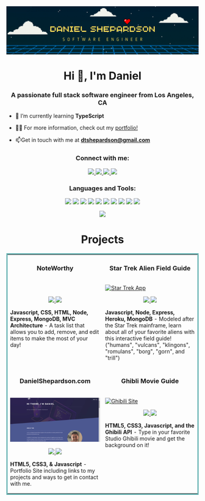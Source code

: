 <img align="center" src="https://github.com/CodingWithDan/CodingWithDan/blob/main/1.png?raw=true" alt="CodingWithDan"/>

<h1 align="center">Hi 👋, I'm Daniel</h1>
<h3 align="center">A passionate full stack software engineer from Los Angeles, CA</h3>

- 🌱 I’m currently learning **TypeScript**

- 👨‍💻 For more information, check out my [portfolio!](https://danielshepardson.com/)
  
- 📫Get in touch with me at **dtshepardson@gmail.com**

<h3 align="center">Connect with me:</h3>

<p align="center">
  <a href="https://danielshepardson.com/" target="_blank">
    <img src="https://img.shields.io/static/v1?label=|&message=WEBSITE&color=23555f&style=plastic&logo=react&logo-color=white"/>
  </a>
  <a href="https://www.linkedin.com/in/daniel-shepardson/" target="_blank">
    <img src="https://img.shields.io/static/v1?label=|&message=LINKED-IN&color=cdf998&style=plastic&logo=linkedin&logo-color=white"/>
  </a>
  <a href="https://twitter.com/coding_with_dan" target="_blank">
    <img src="https://img.shields.io/static/v1?label=|&message=TWITTER&color=23555f&style=plastic&logo=twitter&logo-color=white"/>
  </a>
  <a href="https://angel.co/u/daniel-shepardson" target="_blank">
      <img src="https://img.shields.io/static/v1?label=|&message=ANGEL-LIST&color=cdf998&style=plastic&logo=angellist&logo-color=white"/>
  </a>
</p>

<h3 align="center">Languages and Tools:</h3>
<p align="center">
    <img src="https://img.shields.io/static/v1?label=|&message=HTML5&color=23555f&style=plastic&logo=html5"/>
    <img src="https://img.shields.io/static/v1?label=|&message=CSS3&color=285f65&style=plastic&logo=css3"/>
    <img src="https://img.shields.io/static/v1?label=|&message=JAVASCRIPT&color=3c7f5d&style=plastic&logo=javascript"/>
    <img src="https://img.shields.io/static/v1?label=|&message=REACT.JS&color=4a935c&style=plastic&logo=react"/>
     <img src="https://img.shields.io/static/v1?label=|&message=MONGO-DB&color=cdd148&style=plastic&logo=mongodb"/>
    <img src="https://img.shields.io/static/v1?label=|&message=EXPRESS&color=bbb111&style=plastic&logo=express"/>
    <img src="https://img.shields.io/static/v1?label=|&message=NODE&color=52985b&style=plastic&logo=python"/>  
    <img src="https://img.shields.io/static/v1?label=|&message=WORDPRESS&color=cdd148&style=plastic&logo=wordpress"/>
    <img src="https://img.shields.io/static/v1?label=|&message=ADOBE&color=98bf53&style=plastic&logo=adobe"/>
    <img src="https://img.shields.io/static/v1?label=|&message=GIT&color=cbb148&style=plastic&logo=git"/>

</p>

<div align="center">
  <img src="https://github-readme-streak-stats.herokuapp.com?user=CodingWithDan&theme=black-ice&date_format=M%20j%5B%2C%20Y%5D">
</div>


<h1 align="center">Projects</h1>
<table bordercolor="#66b2b2">
  
  <tr>
    <td width="50%" valign="top">
      <h3 align="center">NoteWorthy</h3>
        <br />
        <a target="_blank" href="https://github.com/CodingWithDan/NoteWorthy">
            <img src="NoteWorthy.gif" width="100%" alt=""/>
        </a>
        <br />
        <p align="center">
           
  <a href="https://github.com/CodingWithDan/NoteWorthy" target="_blank">
    <img src="https://img.shields.io/static/v1?label=|&message=REPO&color=23555f&style=plastic&logo=github&logo-color=white"/>
  </a>
  <a href="https://github.com/CodingWithDan/NoteWorthy" target="_blank">
    <img src="https://img.shields.io/static/v1?label=|&message=WEBSITE&color=cdf998&style=plastic&logo=wordpress&logo-color=white"/>
  </a>
      </p>
        <p><strong>Javascript, CSS, HTML, Node, Express, MongoDB, MVC Architecture</strong> - A task list that allows you to add, remove, and edit items to make the most of your day!</p>
    </td>
    <td width="50%" valign="top">
      <h3 align="center">Star Trek Alien Field Guide</h3>
        <br />
      <a target="_blank" href="https://federationalienguide.netlify.app/">
            <img src="star trek.gif" width="100%"  alt="Star Trek App"/>
        </a>
        <br />
        <p align="center">
          
  <a href="https://github.com/CodingWithDan/federation-field-guy-client" target="_blank">
    <img src="https://img.shields.io/static/v1?label=|&message=REPO&color=23555f&style=plastic&logo=github&logo-color=white"/>
  </a>
  <a href="https://federationalienguide.netlify.app/" target="_blank">
    <img src="https://img.shields.io/static/v1?label=|&message=WEBSITE&color=cdf998&style=plastic&logo=wordpress&logo-color=white"/>
  </a>
      </p>
        <p><strong>Javascript, Node, Express, Heroku, MongoDB</strong> - Modeled after the Star Trek mainframe, learn about all of your favorite aliens with this interactive field guide! ("humans", "vulcans", "klingons", "romulans", "borg", "gorn", and "trill")</p>
    </td>
  </tr>
  
  <tr>
    <td width="50%" valign="top">
      <h3 align="center">DanielShepardson.com</h3>
      <br />
        <a target="_blank" href="https://danielshepardson.com/">
          <img src="portfolio.gif" width="100%" alt="Portfolio"/>
        </a>
      <br />
        <p align="center">
  <a href="https://github.com/CodingWithDan/Portfolio">
    <img src="https://img.shields.io/static/v1?label=|&message=REPO&color=23555f&style=plastic&logo=github&logo-color=white"/>
  </a>
  <a href="https://danielshepardson.com/" target="_blank">
    <img src="https://img.shields.io/static/v1?label=|&message=WEBSITE&color=cdf998&style=plastic&logo=wordpress&logo-color=white"/>
  </a>
      </p>
        <p><strong>HTML5, CSS3, & Javascript</strong> - Portfolio Site including links to my projects and ways to get in contact with me.</p>
    </td>
    <td width="50%" valign="top">
      <h3 align="center">Ghibli Movie Guide</h3>
        <br />
        <a href="https://ghibiligoodness.netlify.app/" target="_blank">
          <img src="ghibli.gif" width="100%" alt="Ghibili Site"/>
        </a>
        <br />
        <p align="center">
          
  <a href="https://github.com/CodingWithDan/Ghibli-Movie-Database" target="_blank">
    <img src="https://img.shields.io/static/v1?label=|&message=REPO&color=23555f&style=plastic&logo=github&logo-color=white"/>
  </a>
  <a href="https://ghibiligoodness.netlify.app/" target="_blank">
    <img src="https://img.shields.io/static/v1?label=|&message=WEBSITE&color=cdf998&style=plastic&logo=wordpress&logo-color=white"/>
  </a>
      </p>
        <p><strong>HTML5, CSS3, Javascript, and the Ghibili API</strong> - Type in your favorite Studio Ghibili movie and get the background on it!</p>
    </td>
  </tr>
</table>

